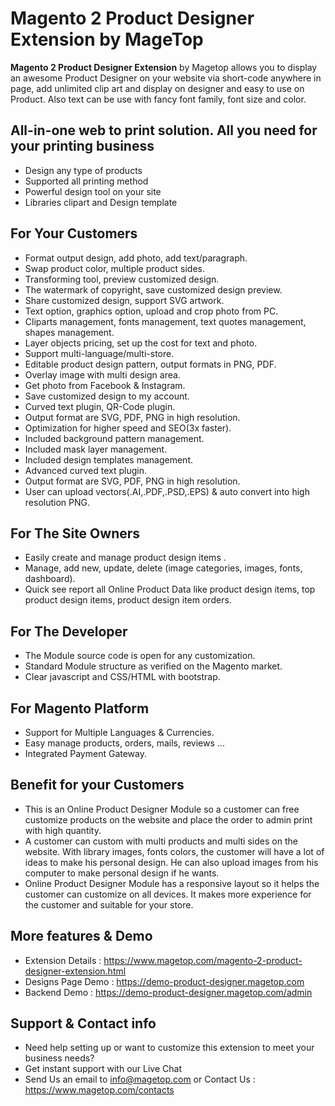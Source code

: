 # Magento 2 Product Designer Extension by MageTop

**Magento 2 Product Designer Extension** by Magetop allows you to display an awesome Product Designer on your website via short-code anywhere in page, add unlimited clip art and display on designer and easy to use on Product. Also text can be use with fancy font family, font size and color.

## All-in-one web to print solution. All you need for your printing business

- Design any type of products
- Supported all printing method
- Powerful design tool on your site
- Libraries clipart and Design template

## For Your Customers

- Format output design, add photo, add text/paragraph.
- Swap product color, multiple product sides.
- Transforming tool, preview customized design.
- The watermark of copyright, save customized design preview.
- Share customized design, support SVG artwork.
- Text option, graphics option, upload and crop photo from PC.
- Cliparts management, fonts management, text quotes management, shapes management.
- Layer objects pricing, set up the cost for text and photo.
- Support multi-language/multi-store.
- Editable product design pattern, output formats in PNG, PDF.
- Overlay image with multi design area.
- Get photo from Facebook & Instagram.
- Save customized design to my account.
- Curved text plugin, QR-Code plugin.
- Output format are SVG, PDF, PNG in high resolution.
- Optimization for higher speed and SEO(3x faster).
- Included background pattern management.
- Included mask layer management.
- Included design templates management.
- Advanced curved text plugin.
- Output format are SVG, PDF, PNG in high resolution.
- User can upload vectors(.AI,.PDF,.PSD,.EPS) & auto convert into high resolution PNG.

## For The Site Owners

- Easily create and manage product design items .
- Manage, add new, update, delete (image categories, images, fonts, dashboard).
- Quick see report all Online Product Data like product design items, top product design items, product design item orders.

## For The Developer

- The Module source code is open for any customization.
- Standard Module structure as verified on the Magento market.
- Clear javascript and CSS/HTML with bootstrap.

## For Magento Platform

- Support for Multiple Languages & Currencies.
- Easy manage products, orders, mails, reviews ...
- Integrated Payment Gateway.

## Benefit for your Customers

- This is an Online Product Designer Module so a customer can free customize products on the website and place the order to admin print with high quantity.
- A customer can custom with multi products and multi sides on the website. With library images, fonts colors, the customer will have a lot of ideas to make his personal design. He can also upload images from his computer to make personal design if he wants.
- Online Product Designer Module has a responsive layout so it helps the customer can customize on all devices. It makes more experience for the customer and suitable for your store. 

## More features & Demo

- Extension Details : https://www.magetop.com/magento-2-product-designer-extension.html
- Designs Page Demo : https://demo-product-designer.magetop.com
- Backend Demo : https://demo-product-designer.magetop.com/admin

## Support & Contact info

- Need help setting up or want to customize this extension to meet your business needs? 
- Get instant support with our Live Chat
- Send Us an email to info@magetop.com or Contact Us : https://www.magetop.com/contacts
